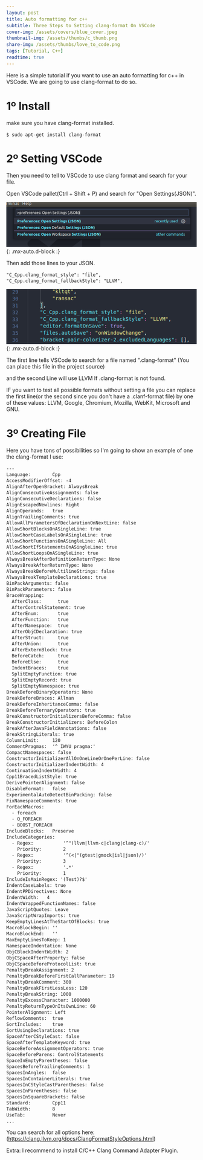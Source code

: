 ```yaml
---
layout: post
title: Auto formatting for c++
subtitle: Three Steps to Setting clang-format On VSCode
cover-img: /assets/covers/blue_cover.jpeg
thumbnail-img: /assets/thumbs/c_thumb.png
share-img: /assets/thumbs/love_to_code.png
tags: [Tutorial, C++]
readtime: true
---
```


Here is a simple tutorial if you want to use an auto formatting for c++ in VSCode. We are going to use clang-format to do so.

# 1º Install

make sure you have clang-format installed.

```
$ sudo apt-get install clang-format
```

# 2º Setting VSCode

Then you need to tell to VSCode to use clang format and search for your file.

Open VSCode pallet(Ctrl + Shift + P) and search for "Open Settings(JSON)".

![Crepe](/assets/img/clang/settingsJson.png){: .mx-auto.d-block :}

Then add those lines to your JSON.

```
"C_Cpp.clang_format_style": "file",
"C_Cpp.clang_format_fallbackStyle": "LLVM",
```

![Crepe](/assets/img/clang/clangSave.png){: .mx-auto.d-block :}

The first line tells VSCode to search for a file named ".clang-format" (You can place this
file in the project source)

and the second Line will use LLVM If .clang-format is not found.

IF you want to test all possible formats without setting a file you can replace the first line(or the second since you don't have a .clanf-format file) by one of these values: LLVM, Google, Chromium, Mozilla, WebKit, Microsoft and GNU.

# 3º Creating File

Here you have tons of possibilities so I'm going to show an example of one the clang-format I use:

```
---
Language:        Cpp
AccessModifierOffset: -4
AlignAfterOpenBracket: AlwaysBreak
AlignConsecutiveAssignments: false
AlignConsecutiveDeclarations: false
AlignEscapedNewlines: Right
AlignOperands:   true
AlignTrailingComments: true
AllowAllParametersOfDeclarationOnNextLine: false
AllowShortBlocksOnASingleLine: true
AllowShortCaseLabelsOnASingleLine: true
AllowShortFunctionsOnASingleLine: All
AllowShortIfStatementsOnASingleLine: true
AllowShortLoopsOnASingleLine: true
AlwaysBreakAfterDefinitionReturnType: None
AlwaysBreakAfterReturnType: None
AlwaysBreakBeforeMultilineStrings: false
AlwaysBreakTemplateDeclarations: true
BinPackArguments: false
BinPackParameters: false
BraceWrapping:
  AfterClass:      true
  AfterControlStatement: true
  AfterEnum:       true
  AfterFunction:   true
  AfterNamespace:  true
  AfterObjCDeclaration: true
  AfterStruct:     true
  AfterUnion:      true
  AfterExternBlock: true
  BeforeCatch:     true
  BeforeElse:      true
  IndentBraces:    true
  SplitEmptyFunction: true
  SplitEmptyRecord: true
  SplitEmptyNamespace: true
BreakBeforeBinaryOperators: None
BreakBeforeBraces: Allman
BreakBeforeInheritanceComma: false
BreakBeforeTernaryOperators: true
BreakConstructorInitializersBeforeComma: false
BreakConstructorInitializers: BeforeColon
BreakAfterJavaFieldAnnotations: false
BreakStringLiterals: true
ColumnLimit:     120
CommentPragmas:  '^ IWYU pragma:'
CompactNamespaces: false
ConstructorInitializerAllOnOneLineOrOnePerLine: false
ConstructorInitializerIndentWidth: 4
ContinuationIndentWidth: 4
Cpp11BracedListStyle: true
DerivePointerAlignment: false
DisableFormat:   false
ExperimentalAutoDetectBinPacking: false
FixNamespaceComments: true
ForEachMacros:
  - foreach
  - Q_FOREACH
  - BOOST_FOREACH
IncludeBlocks:   Preserve
IncludeCategories:
  - Regex:           '^"(llvm|llvm-c|clang|clang-c)/'
    Priority:        2
  - Regex:           '^(<|"(gtest|gmock|isl|json)/)'
    Priority:        3
  - Regex:           '.*'
    Priority:        1
IncludeIsMainRegex: '(Test)?$'
IndentCaseLabels: true
IndentPPDirectives: None
IndentWidth:   4
IndentWrappedFunctionNames: false
JavaScriptQuotes: Leave
JavaScriptWrapImports: true
KeepEmptyLinesAtTheStartOfBlocks: true
MacroBlockBegin: ''
MacroBlockEnd:   ''
MaxEmptyLinesToKeep: 1
NamespaceIndentation: None
ObjCBlockIndentWidth: 2
ObjCSpaceAfterProperty: false
ObjCSpaceBeforeProtocolList: true
PenaltyBreakAssignment: 2
PenaltyBreakBeforeFirstCallParameter: 19
PenaltyBreakComment: 300
PenaltyBreakFirstLessLess: 120
PenaltyBreakString: 1000
PenaltyExcessCharacter: 1000000
PenaltyReturnTypeOnItsOwnLine: 60
PointerAlignment: Left
ReflowComments:  true
SortIncludes:    true
SortUsingDeclarations: true
SpaceAfterCStyleCast: false
SpaceAfterTemplateKeyword: true
SpaceBeforeAssignmentOperators: true
SpaceBeforeParens: ControlStatements
SpaceInEmptyParentheses: false
SpacesBeforeTrailingComments: 1
SpacesInAngles:  false
SpacesInContainerLiterals: true
SpacesInCStyleCastParentheses: false
SpacesInParentheses: false
SpacesInSquareBrackets: false
Standard:        Cpp11
TabWidth:        8
UseTab:          Never
...
```

You can search for all options here: (https://clang.llvm.org/docs/ClangFormatStyleOptions.html)

Extra: I recommend to install C/C++ Clang Command Adapter Plugin.
